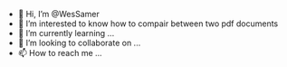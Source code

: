 - 👋 Hi, I’m @WesSamer
- 👀 I’m interested to know how to compair between two pdf documents
- 🌱 I’m currently learning ...
- 💞️ I’m looking to collaborate on ...
- 📫 How to reach me ...

<!---
WesSamer/WesSamer is a ✨ special ✨ repository because its `README.md` (this file) appears on your GitHub profile.
You can click the Preview link to take a look at your changes.
--->
